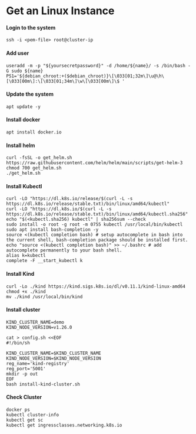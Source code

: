 # Get an Linux Instance 
#### Login to the system  
```
ssh -i <pem-file> root@cluster-ip
```
#### Add user  
```
useradd -m -p "${yoursecretpassword}" -d /home/${name}/ -s /bin/bash -G sudo ${name}
PS1='${debian_chroot:+($debian_chroot)}\[\033[01;32m\]\u@\h\[\033[00m\]:\[\033[01;34m\]\w\[\033[00m\]\$ '
```
#### Update the system
```
apt update -y
```
#### Install docker 
```
apt install docker.io
```
#### Install helm
```
curl -fsSL -o get_helm.sh https://raw.githubusercontent.com/helm/helm/main/scripts/get-helm-3
chmod 700 get_helm.sh
./get_helm.sh
```

#### Install Kubectl
```
curl -LO "https://dl.k8s.io/release/$(curl -L -s https://dl.k8s.io/release/stable.txt)/bin/linux/amd64/kubectl"
curl -LO "https://dl.k8s.io/$(curl -L -s https://dl.k8s.io/release/stable.txt)/bin/linux/amd64/kubectl.sha256"
echo "$(<kubectl.sha256) kubectl" | sha256sum --check
sudo install -o root -g root -m 0755 kubectl /usr/local/bin/kubectl
sudo apt install bash-completion -y
source <(kubectl completion bash) # setup autocomplete in bash into the current shell, bash-completion package should be installed first.
echo "source <(kubectl completion bash)" >> ~/.bashrc # add autocomplete permanently to your bash shell.
alias k=kubectl
complete -F __start_kubectl k
```

#### Install Kind
```
curl -Lo ./kind https://kind.sigs.k8s.io/dl/v0.11.1/kind-linux-amd64
chmod +x ./kind
mv ./kind /usr/local/bin/kind
```

#### Install cluster 
```
KIND_CLUSTER_NAME=demo
KIND_NODE_VERSION=v1.26.0

cat > config.sh <<EOF
#!/bin/sh

KIND_CLUSTER_NAME=$KIND_CLUSTER_NAME
KIND_NODE_VERSION=$KIND_NODE_VERSION
reg_name='kind-registry'
reg_port='5001'
mkdir -p out
EOF
bash install-kind-cluster.sh
```
#### Check Cluster 
```
docker ps 
kubectl cluster-info
kubectl get sc
kubectl get ingressclasses.networking.k8s.io
```

